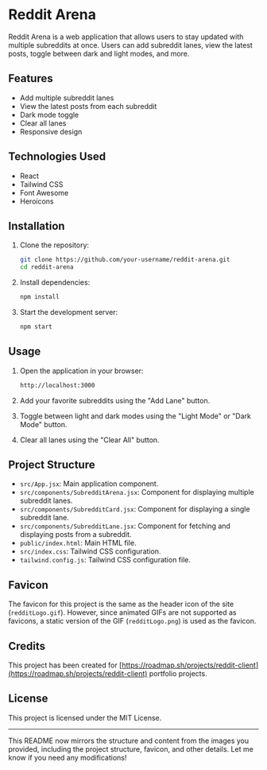 # Reddit Arena

Reddit Arena is a web application that allows users to stay updated with multiple subreddits at once. Users can add subreddit lanes, view the latest posts, toggle between dark and light modes, and more.

## Features

- Add multiple subreddit lanes
- View the latest posts from each subreddit
- Dark mode toggle
- Clear all lanes
- Responsive design

## Technologies Used

- React
- Tailwind CSS
- Font Awesome
- Heroicons

## Installation

1. Clone the repository:
   ```bash
   git clone https://github.com/your-username/reddit-arena.git
   cd reddit-arena
   ```

2. Install dependencies:
   ```bash
   npm install
   ```

3. Start the development server:
   ```bash
   npm start
   ```

## Usage

1. Open the application in your browser:

   ```bash
   http://localhost:3000
   ```

2. Add your favorite subreddits using the "Add Lane" button.
3. Toggle between light and dark modes using the "Light Mode" or "Dark Mode" button.
4. Clear all lanes using the "Clear All" button.

## Project Structure

- `src/App.jsx`: Main application component.
- `src/components/SubredditArena.jsx`: Component for displaying multiple subreddit lanes.
- `src/components/SubredditCard.jsx`: Component for displaying a single subreddit lane.
- `src/components/SubredditLane.jsx`: Component for fetching and displaying posts from a subreddit.
- `public/index.html`: Main HTML file.
- `src/index.css`: Tailwind CSS configuration.
- `tailwind.config.js`: Tailwind CSS configuration file.

## Favicon

The favicon for this project is the same as the header icon of the site (`redditLogo.gif`). However, since animated GIFs are not supported as favicons, a static version of the GIF (`redditLogo.png`) is used as the favicon.

## Credits

This project has been created for [https://roadmap.sh/projects/reddit-client](https://roadmap.sh/projects/reddit-client) portfolio projects.

## License

This project is licensed under the MIT License.

---

This README now mirrors the structure and content from the images you provided, including the project structure, favicon, and other details. Let me know if you need any modifications!
